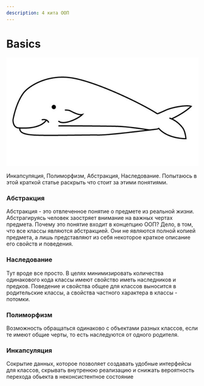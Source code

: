 ```yaml
---
description: 4 кита ООП
---
```


# Basics

![&#x41E;&#x434;&#x438;&#x43D; &#x438;&#x437; &#x43A;&#x438;&#x442;&#x43E;&#x432;\)](../../../.gitbook/assets/kit.jpg)

Инкапсуляция, Полиморфизм, Абстракция, Наследование. Попытаюсь в этой краткой статье раскрыть что стоит за этими понятиями. 

### Абстракция

Абстракция - это отвлеченное понятие о предмете из реальной жизни. Абстрагируясь человек заостряет внимание на важных чертах предмета. Почему это понятие входит в концепцию ООП? Дело, в том, что все классы являются абстракцией. Они не являются полной копией предмета, а лишь представляют из себя некоторое краткое описание его свойств и поведения. 

### Наследование

Тут вроде все просто. В целях минимизировать количества одинакового кода классы имеют свойство иметь наследников и предков. Поведение и свойства общее для классов выносится в родительские классы, а свойства частного характера в классы - потомки. 

###  Полиморфизм

Возможность обращаться одинаково с объектами разных классов, если те имеют общие черты, то есть наследуются от одного родителя.

### Инкапсуляция

Сокрытие данных, которое позволяет создавать удобные интерфейсы для классов, скрывать внутренюю реализацию и снижать вероятность перехода обьекта в неконсистентное состояние 

